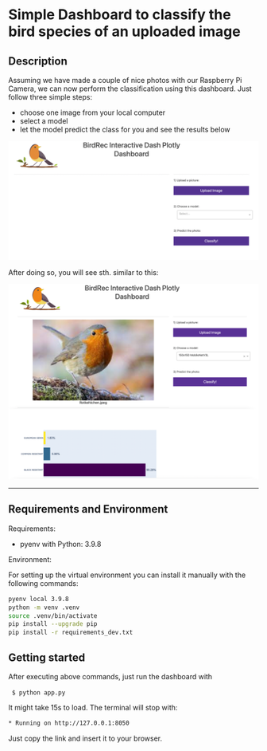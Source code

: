 # Simple Dashboard to classify the bird species of an uploaded image

## Description

Assuming we have made a couple of nice photos with our Raspberry Pi Camera, we can now perform the classification using this dashboard. Just follow three simple steps:
- choose one image from your local computer
- select a model
- let the model predict the class for you and see the results below

![](screenshot_1.png)

After doing so, you will see sth. similar to this:

![](screenshot_2.png)

---
## Requirements and Environment

Requirements:
- pyenv with Python: 3.9.8

Environment: 

For setting up the virtual environment you can install it manually with the following commands: 

```Bash
pyenv local 3.9.8
python -m venv .venv
source .venv/bin/activate
pip install --upgrade pip
pip install -r requirements_dev.txt
```


## Getting started

After executing above commands, just run the dashboard with

` $ python app.py`


It might take 15s to load. The terminal will stop with:

```Bash
* Running on http://127.0.0.1:8050
```

Just copy the link and insert it to your browser.
